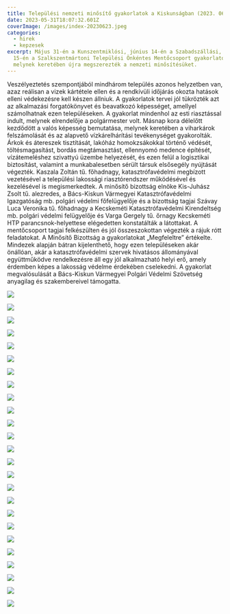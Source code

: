 ```yaml
---
title: Települési nemzeti minősítő gyakorlatok a Kiskunságban (2023. 06. 16)
date: 2023-05-31T18:07:32.601Z
coverImage: /images/index-20230623.jpeg
categories:
  - hirek
  - kepzesek
excerpt: Május 31-én a Kunszentmiklósi, június 14-én a Szabadszállási, majd
  15-én a Szalkszentmártoni Települési Önkéntes Mentőcsoport gyakorlatozott,
  melynek keretében újra megszerezték a nemzeti minősítésüket.
---
```

Veszélyeztetés szempontjából mindhárom település azonos helyzetben van, azaz reálisan a vizek kártétele ellen és a rendkívüli időjárás okozta hatások elleni védekezésre kell készen állniuk. A gyakorlatok tervei jól tükrözték azt az alkalmazási forgatókönyvet és beavatkozó képességet, amellyel számolhatnak ezen településeken. A gyakorlat mindenhol az esti riasztással indult, melynek elrendelője a polgármester volt. Másnap kora délelőtt kezdődött a valós képesség bemutatása, melynek keretében a viharkárok felszámolását és az alapvető vízkárelhárítási tevékenységet gyakorolták. Árkok és átereszek tisztítását, lakóház homokzsákokkal történő védését, töltésmagasítást, bordás megtámasztást, ellennyomó medence építését, vízátemeléshez szivattyú üzembe helyezését, és ezen felül a logisztikai biztosítást, valamint a munkabalesetben sérült társuk elsősegély nyújtását végezték. Kaszala Zoltán tű. főhadnagy, katasztrófavédelmi megbízott vezetésével a települési lakossági riasztórendszer működésével és kezelésével is megismerkedtek. 
A minősítő bizottság elnöke Kis-Juhász Zsolt tű. alezredes, a Bács-Kiskun Vármegyei Katasztrófavédelmi Igazgatóság mb. polgári védelmi főfelügyelője és a bizottság tagjai Szávay Luca Veronika tű. főhadnagy a Kecskeméti Katasztrófavédelmi Kirendeltség mb. polgári védelmi felügyelője és Varga Gergely tű. őrnagy Kecskeméti HTP parancsnok-helyettese elégedetten konstatálták a látottakat. A mentőcsoport tagjai felkészülten és jól összeszokottan végezték a rájuk rótt feladatokat. A Minősítő Bizottság a gyakorlatokat „Megfeleltre” értékelte. Mindezek alapján bátran kijelenthető, hogy ezen településeken akár önállóan, akár a katasztrófavédelmi szervek hivatásos állományával együttműködve rendelkezésre áll egy jól alkalmazható helyi erő, amely érdemben képes a lakosság védelme érdekében cselekedni.
A gyakorlat megvalósulását a Bács-Kiskun Vármegyei Polgári Védelmi Szövetség anyagilag és szakembereivel támogatta.

![](/images/20230623-1.jpeg)

![](/images/20230623-2.jpeg)

![](/images/20230623-3.jpeg)

![](/images/20230623-4.jpeg)

![](/images/20230623-5.jpeg)

![](/images/20230623-6.jpeg)

![](/images/20230623-7.jpeg)

![](/images/20230623-8.jpeg)

![](/images/20230623-9.jpeg)

![](/images/20230623-10.jpeg)

![](/images/20230623-11.jpeg)

![](/images/20230623-12.jpeg)

![](/images/20230623-13.jpeg)

![](/images/20230623-14.jpeg)

![](/images/20230623-15.jpeg)

![](/images/20230623-16.jpeg)

![](/images/20230623-17.jpeg)

![](/images/20230623-18.jpg)

![](/images/20230623-19.jpg)

![](/images/20230623-20.jpg)

![](/images/20230623-21.jpg)

![](/images/20230623-22.jpg)

![](/images/20230623-23.jpg)

![](/images/20230623-25.jpeg)

![](/images/202320623-24.jpg)